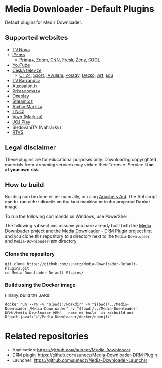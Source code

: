 # Media Downloader - Default Plugins
Default plugins for Media Downloader.

## Supported websites
- [TV Nova](https://tv.nova.cz/)
- [iPrima](https://iprima.cz/)
	- [Prima+](https://www.iprima.cz/), [Zoom](https://zoom.iprima.cz/), [CNN](https://cnn.iprima.cz/), [Fresh](https://fresh.iprima.cz/), [Ženy](https://zeny.iprima.cz/), [COOL](https://cool.iprima.cz/)
- [YouTube](https://youtube.com/)
- [Česká televize](https://ceskatelevize.cz/)
	- [ČT24](https://ct24.ceskatelevize.cz/), [Sport](https://sport.ceskatelevize.cz/), [iVysílání](https://www.ceskatelevize.cz/ivysilani/), [Pořady](https://www.ceskatelevize.cz/porady/), [Déčko](https://decko.ceskatelevize.cz/), [Art](https://art.ceskatelevize.cz/), [Edu](https://edu.ceskatelevize.cz/)
- [TV Barrandov](https://www.barrandov.tv/)
- [Autosalon.tv](https://autosalon.tv/)
- [Primadoma.tv](https://primadoma.tv/)
- [Oneplay](https://www.oneplay.cz/)
- [Stream.cz](https://www.stream.cz/)
- [Archív Markíza](https://videoarchiv.markiza.sk/)
- [TN.cz](https://tn.nova.cz/)
- [Voyo (Markíza)](https://voyo.markiza.sk/)
- [JOJ Play](https://play.joj.sk/)
- [SledovaniTV (Nahrávky)](https://sledovanitv.cz/)
- [RTVS](https://www.rtvs.sk/)

## Legal disclaimer
These plugins are for educational purposes only. Downloading copyrighted materials from streaming services may violate their Terms of Service. **Use at your own risk.**

## How to build
Building can be done either manually, or using [Apache's Ant](https://ant.apache.org/).
The Ant script can be run either directly on the host machine or in the prepared Docker image.

To run the following commands on Windows, use PowerShell.

The following subsections assume you have already built both the [Media Downloader](https://github.com/sunecz/Media-Downloader#how-to-build) project and the [Media Downloader - DRM Plugin](https://github.com/sunecz/Media-Downloader-DRM-Plugin#how-to-build) project first and you clone this repository to a directory next to the `Media-Downloader` and `Media-Downloader-DRM` directory.

### Clone the repository
```shell
git clone https://github.com/sunecz/Media-Downloader-Default-Plugins.git
cd Media-Downloader-Default-Plugins/
```

### Build using the Docker image
Finally, build the JARs:
```shell
docker run --rm -v "$(pwd):/workdir" -v "$(pwd)/../Media-Downloader:/Media-Downloader" -v "$(pwd)/../Media-Downloader-DRM:/Media-Downloader-DRM" --name md-build -it md:build ant -D"path.javafx"="/Media-Downloader/docker/openjfx"
```

# Related repositories
- Application: https://github.com/sunecz/Media-Downloader
- DRM plugin: https://github.com/sunecz/Media-Downloader-DRM-Plugin
- Launcher: https://github.com/sunecz/Media-Downloader-Launcher
